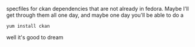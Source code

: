 specfiles for ckan dependencies that are not already in fedora.
Maybe I'll get through them all one day, and maybe one day you'll be able to do a 

`yum install ckan`

well it's good to dream
